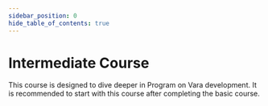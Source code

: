 ```yaml
---
sidebar_position: 0
hide_table_of_contents: true
---
```


# Intermediate Course

This course is designed to dive deeper in Program on Vara development. It is recommended to start with this course after completing the basic course.
